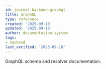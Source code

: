 ```yaml
---
id: journal-backend-graphql
title: GraphQL
type: reference
created: '2025-09-18'
updated: '2025-09-18'
author: documentation-system
tags:
- backend
last_verified: '2025-09-18'
---
```


GraphQL schema and resolver documentation.

